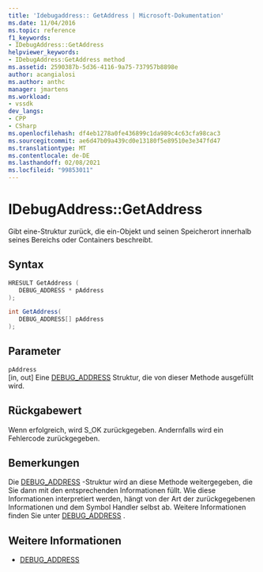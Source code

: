```yaml
---
title: 'Idebugaddress:: GetAddress | Microsoft-Dokumentation'
ms.date: 11/04/2016
ms.topic: reference
f1_keywords:
- IDebugAddress::GetAddress
helpviewer_keywords:
- IDebugAddress:GetAddress method
ms.assetid: 2590387b-5d36-4116-9a75-737957b8898e
author: acangialosi
ms.author: anthc
manager: jmartens
ms.workload:
- vssdk
dev_langs:
- CPP
- CSharp
ms.openlocfilehash: df4eb1278a0fe436899c1da989c4c63cfa98cac3
ms.sourcegitcommit: ae6d47b09a439cd0e13180f5e89510e3e347fd47
ms.translationtype: MT
ms.contentlocale: de-DE
ms.lasthandoff: 02/08/2021
ms.locfileid: "99853011"
---
```

# <a name="idebugaddressgetaddress"></a>IDebugAddress::GetAddress
Gibt eine-Struktur zurück, die ein-Objekt und seinen Speicherort innerhalb seines Bereichs oder Containers beschreibt.

## <a name="syntax"></a>Syntax

```cpp
HRESULT GetAddress (
   DEBUG_ADDRESS * pAddress
);
```

```csharp
int GetAddress(
   DEBUG_ADDRESS[] pAddress
);
```

## <a name="parameters"></a>Parameter
`pAddress`\
[in, out] Eine [DEBUG_ADDRESS](../../../extensibility/debugger/reference/debug-address.md) Struktur, die von dieser Methode ausgefüllt wird.

## <a name="return-value"></a>Rückgabewert
 Wenn erfolgreich, wird S_OK zurückgegeben. Andernfalls wird ein Fehlercode zurückgegeben.

## <a name="remarks"></a>Bemerkungen
 Die [DEBUG_ADDRESS](../../../extensibility/debugger/reference/debug-address.md) -Struktur wird an diese Methode weitergegeben, die Sie dann mit den entsprechenden Informationen füllt. Wie diese Informationen interpretiert werden, hängt von der Art der zurückgegebenen Informationen und dem Symbol Handler selbst ab. Weitere Informationen finden Sie unter [DEBUG_ADDRESS](../../../extensibility/debugger/reference/debug-address.md) .

## <a name="see-also"></a>Weitere Informationen
- [DEBUG_ADDRESS](../../../extensibility/debugger/reference/debug-address.md)

